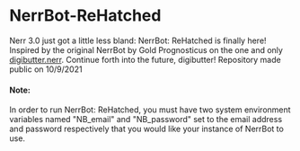 # NerrBot-ReHatched
Nerr 3.0 just got a little less bland: NerrBot: ReHatched is finally here! Inspired by the original NerrBot by Gold Prognosticus on the one and only [digibutter.nerr](http://digibutter.nerr.biz). Continue forth into the future, digibutter! Repository made public on 10/9/2021

#### Note:
In order to run NerrBot: ReHatched, you must have two system environment variables named "NB_email" and "NB_password" set to the email address and password respectively that you would like your instance of NerrBot to use.
